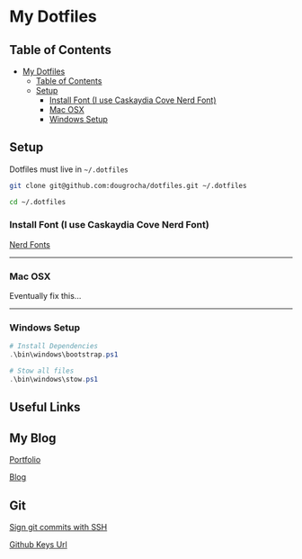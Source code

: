 # My Dotfiles

## Table of Contents

- [My Dotfiles](#my-dotfiles)
  - [Table of Contents](#table-of-contents)
  - [Setup](#setup)
    - [Install Font (I use Caskaydia Cove Nerd Font)](#install-font-i-use-caskaydia-cove-nerd-font)
    - [Mac OSX](#mac-osx)
    - [Windows Setup](#windows-setup)

## Setup

Dotfiles must live in `~/.dotfiles`

```bash
git clone git@github.com:dougrocha/dotfiles.git ~/.dotfiles

cd ~/.dotfiles
```

### Install Font (I use Caskaydia Cove Nerd Font)

[Nerd Fonts](https://www.nerdfonts.com/font-downloads)

---

### Mac OSX

Eventually fix this...

---

### Windows Setup

```powershell
# Install Dependencies
.\bin\windows\bootstrap.ps1

# Stow all files
.\bin\windows\stow.ps1
```

## Useful Links

## My Blog

[Portfolio](https://www.dougrocha.com)

[Blog](https://www.dougrocha.com/blog)

## Git

[Sign git commits with SSH](https://www.dougrocha.com/blog/git-ssh-sign)

[Github Keys Url](https://github.com/settings/keys)
